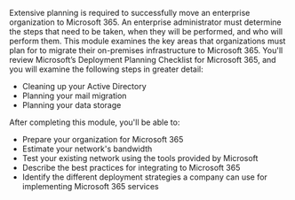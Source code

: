 Extensive planning is required to successfully move an enterprise organization to Microsoft 365. An enterprise administrator must determine the steps that need to be taken, when they will be performed, and who will perform them. This module examines the key areas that organizations must plan for to migrate their on-premises infrastructure to Microsoft 365. You'll review Microsoft’s Deployment Planning Checklist for Microsoft 365, and you will examine the following steps in greater detail:

 *  Cleaning up your Active Directory
 *  Planning your mail migration
 *  Planning your data storage

After completing this module, you'll be able to:<br>

 *  Prepare your organization for Microsoft 365
 *  Estimate your network's bandwidth
 *  Test your existing network using the tools provided by Microsoft
 *  Describe the best practices for integrating to Microsoft 365
 *  Identify the different deployment strategies a company can use for implementing Microsoft 365 services
